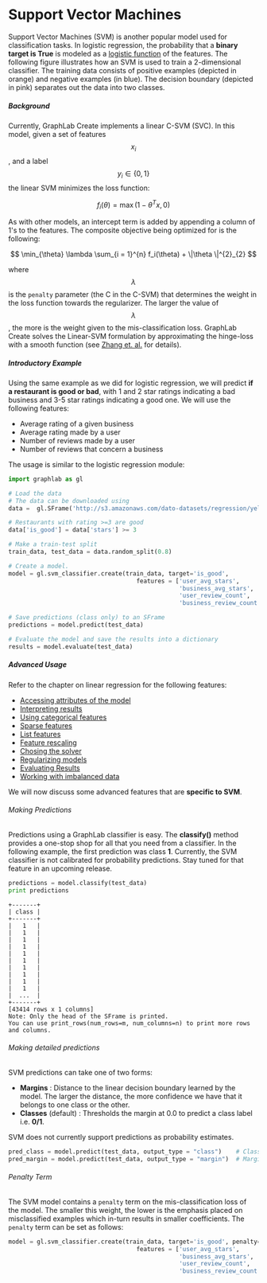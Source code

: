 <script src="../dato/js/recview.js"></script>
# Support Vector Machines
Support Vector Machines (SVM) is another popular model used for classification
tasks. In logistic regression, the probability that a  **binary target is True**
is modeled as a [logistic
function](http://en.wikipedia.org/wiki/Logistic_function) of the features. The
following figure illustrates how an SVM is used to train a 2-dimensional
classifier. The training data consists of positive examples (depicted in orange)
and negative examples (in blue). The decision boundary (depicted in pink)
separates out the data into two classes.

<div id="svm-plot"></div>
<script src="images/svm-plot.js"></script>

##### Background

Currently, GraphLab Create implements a linear C-SVM (SVC). In this model, given
a set of features $$x_i$$, and a label $$y_i \in \{0,1\}$$ the linear SVM minimizes
the loss function:

$$
          f_i(\theta) =  \max(1 - \theta^T x, 0)
$$

As with other models, an intercept term is added by appending a column of 1's to
the features. The composite objective being
optimized for is the following:

$$
           \min_{\theta} \lambda \sum_{i = 1}^{n} f_i(\theta) + \|\theta \|^{2}_{2}
$$

where $$\lambda$$ is the ``penalty`` parameter (the C in the C-SVM) that
determines the weight in the loss function towards the regularizer. The larger
the value of $$\lambda$$, the more is the weight given to the mis-classification
loss. GraphLab Create solves the Linear-SVM formulation by approximating the
hinge-loss with a smooth function (see
[Zhang et. al.](http://machinelearning.wustl.edu/mlpapers/paper_files/icml2003_ZhangJYH03.pdf)
for details).

##### Introductory Example

Using the same example as we did for logistic regression, we will predict **if a
restaurant is good or bad**, with 1 and 2 star ratings indicating a bad business
and 3-5 star ratings indicating a good one. We will use the following features:

* Average rating of a given business
* Average rating made by a user
* Number of reviews made by a user
* Number of reviews that concern a business

The usage is similar to the logistic regression module:


```python
import graphlab as gl

# Load the data
# The data can be downloaded using
data =  gl.SFrame('http://s3.amazonaws.com/dato-datasets/regression/yelp-data.csv')

# Restaurants with rating >=3 are good
data['is_good'] = data['stars'] >= 3

# Make a train-test split
train_data, test_data = data.random_split(0.8)

# Create a model.
model = gl.svm_classifier.create(train_data, target='is_good',
                                    features = ['user_avg_stars',
                                                'business_avg_stars',
                                                'user_review_count',
                                                'business_review_count'])

# Save predictions (class only) to an SFrame
predictions = model.predict(test_data)

# Evaluate the model and save the results into a dictionary
results = model.evaluate(test_data)
```

##### Advanced Usage

Refer to the chapter on linear regression for the following features:

* [Accessing attributes of the model](linear-regression.md#linregr-model-access)
* [Interpreting results](linear-regression.md#linregr-interpreting-results)
* [Using categorical features](linear-regression.md#linregr-categorical-features)
* [Sparse features](linear-regression.md#linregr-sparse-features)
* [List features](linear-regression.md#linregr-list-features)
* [Feature rescaling](linear-regression.md#linregr-feature-rescaling)
* [Chosing the solver](linear-regression.md#linregr-solver)
* [Regularizing models](linear-regression.md#linregr-regularizer)
* [Evaluating Results](logistic-regression.md#logregr-evaluation)
* [Working with imbalanced data](logistic-regression.md#logregr-imbalaced-data)

We will now discuss some advanced features that are **specific to SVM**.

###### Making Predictions

Predictions using a GraphLab classifier is easy. The **classify()** method
provides a one-stop shop for all that you need from a classifier. In the
following example, the first prediction was class **1**. Currently, the
SVM classifier is not calibrated for probability predictions. Stay tuned
for that feature in an upcoming release.

```python
predictions = model.classify(test_data)
print predictions
```
```no-highlight
+-------+
| class |
+-------+
|   1   |
|   1   |
|   1   |
|   1   |
|   1   |
|   1   |
|   1   |
|   1   |
|   1   |
|   1   |
|  ...  |
+-------+
[43414 rows x 1 columns]
Note: Only the head of the SFrame is printed.
You can use print_rows(num_rows=m, num_columns=n) to print more rows and columns.
```


###### Making detailed predictions

SVM predictions can take one of two forms:

* **Margins** : Distance to the linear decision boundary learned by the model.
The larger the distance, the more confidence we have that it belongs to one
class or the other.
* **Classes** (default) : Thresholds the margin at 0.0 to predict a class label
i.e. **0/1**.

SVM does not currently support predictions as probability estimates.


```python
pred_class = model.predict(test_data, output_type = "class")    # Class
pred_margin = model.predict(test_data, output_type = "margin")  # Margins
```

###### Penalty Term

The SVM model contains a ``penalty`` term on the mis-classification loss of the
model. The smaller this weight, the lower is the emphasis placed on
misclassified examples which in-turn results in smaller coefficients. The
``penalty`` term can be set as follows:


```python
model = gl.svm_classifier.create(train_data, target='is_good', penalty=100,
                                    features = ['user_avg_stars',
                                                'business_avg_stars',
                                                'user_review_count',
                                                'business_review_count'])
```
